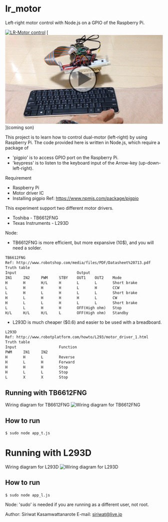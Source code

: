 lr_motor
========

Left-right motor control with Node.js on a GPIO of the Raspberry Pi.

[![LR-Motor control](https://raw.githubusercontent.com/stylixboom/lr_motor/master/control.jpg)](https://youtu.be/_WbnUgH4qKM "LR-Motor control")
[![RC car control](control.jpg)](coming son)

This project is to learn how to control dual-motor (left-right) by using Raspberry Pi.
The code provided here is written in Node.js, which require a package of
- 'pigpio' is to access GPIO port on the Raspberry Pi.
- 'keypress' is to listen to the keyboard input of the Arrow-key (up-down-left-right).

Requirement
- Raspberry Pi
- Motor driver IC
- Installing pigpio Ref: https://www.npmjs.com/package/pigpio

This experiment support two different motor drivers.
- Toshiba - TB6612FNG
- Texas Instruments - L293D

Node:
- TB6612FNG is more efficient, but more expansive (10$), and you will need a solder.
```
TB6612FNG
Ref: http://www.robotshop.com/media/files/PDF/Datasheet%20713.pdf
Truth table
Input                           Output
IN1     IN2     PWM     STBY    OUT1    OUT2    Mode
H       H       H/L     H       L       L       Short brake
L       H       H       H       L       H       CCW
L       H       L       H       L       L       Short brake
H       L       H       H       H       L       CW
H       L       L       H       L       L       Short brake
L       L       H       H       OFF(High ohm)   Stop
H/L     H/L     H/L     L       OFF(High ohm)   Standby
```
- L293D is much cheaper ($0.6) and easier to be used with a breadboard.
```
L293D
Ref: http://www.robotplatform.com/howto/L293/motor_driver_1.html
Truth table
Input                   Function
PWM     IN1     IN2    
H       H       L       Reverse
H       L       H       Forward
H       H       H       Stop
H       L       L       Stop
L       X       X       Stop
```

Running with TB6612FNG
--------

Wiring diagram for TB6612FNG
![Wiring diagram for TB6612FNG](https://raw.githubusercontent.com/stylixboom/lr_motor/master/wiring_diagram_TB6612FNG.PNG)

## How to run
`$ sudo node app_t.js`

# Running with L293D
Wiring diagram for L293D
![Wiring diagram for L293D](https://raw.githubusercontent.com/stylixboom/lr_motor/master/wiring_diagram_L293D.PNG)

## How to run
`$ sudo node app_l.js`

Node: 'sudo' is needed if you are running as a different user, not root.


Author: Siriwat Kasamwattanarote
E-mail: siriwat@live.jp